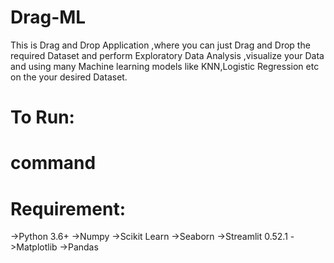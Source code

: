 # Drag-ML

This is Drag and Drop Application ,where you can just Drag and Drop the required Dataset and perform Exploratory Data Analysis ,visualize your Data and using many Machine learning models like KNN,Logistic Regression etc on the your desired Dataset.
# To Run:
# command <streamlit run app.py> 

# Requirement:
->Python 3.6+
->Numpy 
->Scikit Learn
->Seaborn
->Streamlit 0.52.1
->Matplotlib
->Pandas

